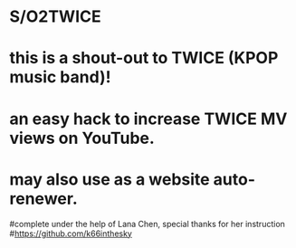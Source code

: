 # S/O2TWICE
# this is a shout-out to TWICE (KPOP music band)!
# an easy hack to increase TWICE MV views on YouTube.
# may also use as a website auto-renewer.

#complete under the help of Lana Chen, special thanks for her instruction
#https://github.com/k66inthesky